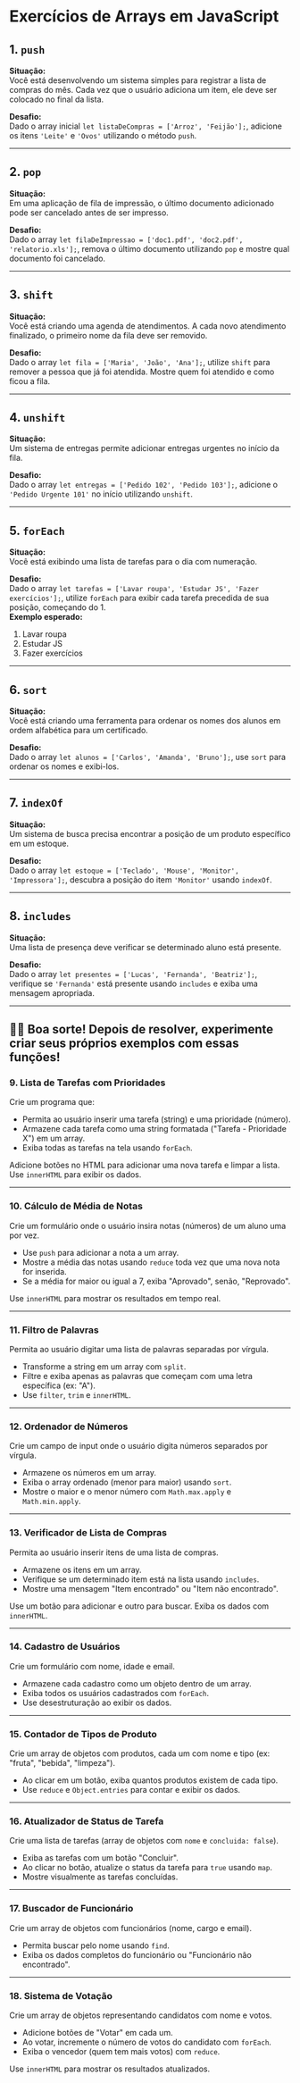 # Exercícios de Arrays em JavaScript

## 1. `push`

**Situação:**  
Você está desenvolvendo um sistema simples para registrar a lista de compras do mês. Cada vez que o usuário adiciona um item, ele deve ser colocado no final da lista.

**Desafio:**  
Dado o array inicial `let listaDeCompras = ['Arroz', 'Feijão'];`, adicione os itens `'Leite'` e `'Ovos'` utilizando o método `push`.

---

## 2. `pop`

**Situação:**  
Em uma aplicação de fila de impressão, o último documento adicionado pode ser cancelado antes de ser impresso.

**Desafio:**  
Dado o array `let filaDeImpressao = ['doc1.pdf', 'doc2.pdf', 'relatorio.xls'];`, remova o último documento utilizando `pop` e mostre qual documento foi cancelado.

---

## 3. `shift`

**Situação:**  
Você está criando uma agenda de atendimentos. A cada novo atendimento finalizado, o primeiro nome da fila deve ser removido.

**Desafio:**  
Dado o array `let fila = ['Maria', 'João', 'Ana'];`, utilize `shift` para remover a pessoa que já foi atendida. Mostre quem foi atendido e como ficou a fila.

---

## 4. `unshift`

**Situação:**  
Um sistema de entregas permite adicionar entregas urgentes no início da fila.

**Desafio:**  
Dado o array `let entregas = ['Pedido 102', 'Pedido 103'];`, adicione o `'Pedido Urgente 101'` no início utilizando `unshift`.

---

## 5. `forEach`

**Situação:**  
Você está exibindo uma lista de tarefas para o dia com numeração.

**Desafio:**  
Dado o array `let tarefas = ['Lavar roupa', 'Estudar JS', 'Fazer exercícios'];`, utilize `forEach` para exibir cada tarefa precedida de sua posição, começando do 1.  
**Exemplo esperado:**  
1. Lavar roupa  
2. Estudar JS  
3. Fazer exercícios

---

## 6. `sort`

**Situação:**  
Você está criando uma ferramenta para ordenar os nomes dos alunos em ordem alfabética para um certificado.

**Desafio:**  
Dado o array `let alunos = ['Carlos', 'Amanda', 'Bruno'];`, use `sort` para ordenar os nomes e exibi-los.

---

## 7. `indexOf`

**Situação:**  
Um sistema de busca precisa encontrar a posição de um produto específico em um estoque.

**Desafio:**  
Dado o array `let estoque = ['Teclado', 'Mouse', 'Monitor', 'Impressora'];`, descubra a posição do item `'Monitor'` usando `indexOf`.

---

## 8. `includes`

**Situação:**  
Uma lista de presença deve verificar se determinado aluno está presente.

**Desafio:**  
Dado o array `let presentes = ['Lucas', 'Fernanda', 'Beatriz'];`, verifique se `'Fernanda'` está presente usando `includes` e exiba uma mensagem apropriada.

---

👨‍💻 Boa sorte! Depois de resolver, experimente criar seus próprios exemplos com essas funções!
--- 

### 9. Lista de Tarefas com Prioridades

Crie um programa que:
- Permita ao usuário inserir uma tarefa (string) e uma prioridade (número).
- Armazene cada tarefa como uma string formatada ("Tarefa - Prioridade X") em um array.
- Exiba todas as tarefas na tela usando `forEach`.

Adicione botões no HTML para adicionar uma nova tarefa e limpar a lista. Use `innerHTML` para exibir os dados.

---

### 10. Cálculo de Média de Notas

Crie um formulário onde o usuário insira notas (números) de um aluno uma por vez.
- Use `push` para adicionar a nota a um array.
- Mostre a média das notas usando `reduce` toda vez que uma nova nota for inserida.
- Se a média for maior ou igual a 7, exiba "Aprovado", senão, "Reprovado".

Use `innerHTML` para mostrar os resultados em tempo real.

---

### 11. Filtro de Palavras

Permita ao usuário digitar uma lista de palavras separadas por vírgula.
- Transforme a string em um array com `split`.
- Filtre e exiba apenas as palavras que começam com uma letra específica (ex: "A").
- Use `filter`, `trim` e `innerHTML`.

---

### 12. Ordenador de Números

Crie um campo de input onde o usuário digita números separados por vírgula.
- Armazene os números em um array.
- Exiba o array ordenado (menor para maior) usando `sort`.
- Mostre o maior e o menor número com `Math.max.apply` e `Math.min.apply`.

---

### 13. Verificador de Lista de Compras

Permita ao usuário inserir itens de uma lista de compras.
- Armazene os itens em um array.
- Verifique se um determinado item está na lista usando `includes`.
- Mostre uma mensagem "Item encontrado" ou "Item não encontrado".

Use um botão para adicionar e outro para buscar. Exiba os dados com `innerHTML`.

___

### 14. Cadastro de Usuários

Crie um formulário com nome, idade e email.
- Armazene cada cadastro como um objeto dentro de um array.
- Exiba todos os usuários cadastrados com `forEach`.
- Use desestruturação ao exibir os dados.

---

### 15. Contador de Tipos de Produto

Crie um array de objetos com produtos, cada um com nome e tipo (ex: "fruta", "bebida", "limpeza").
- Ao clicar em um botão, exiba quantos produtos existem de cada tipo.
- Use `reduce` e `Object.entries` para contar e exibir os dados.

---

### 16. Atualizador de Status de Tarefa

Crie uma lista de tarefas (array de objetos com `nome` e `concluida: false`).
- Exiba as tarefas com um botão "Concluir".
- Ao clicar no botão, atualize o status da tarefa para `true` usando `map`.
- Mostre visualmente as tarefas concluídas.

---

### 17. Buscador de Funcionário

Crie um array de objetos com funcionários (nome, cargo e email).
- Permita buscar pelo nome usando `find`.
- Exiba os dados completos do funcionário ou "Funcionário não encontrado".

---

### 18. Sistema de Votação

Crie um array de objetos representando candidatos com nome e votos.
- Adicione botões de "Votar" em cada um.
- Ao votar, incremente o número de votos do candidato com `forEach`.
- Exiba o vencedor (quem tem mais votos) com `reduce`.

Use `innerHTML` para mostrar os resultados atualizados.
